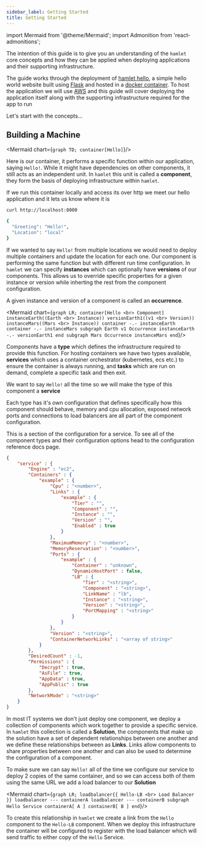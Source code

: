 ```yaml
---
sidebar_label: Getting Started
title: Getting Started
---
```

import Mermaid from '@theme/Mermaid';
import Admonition from 'react-admonitions';

The intention of this guide is to give you an understanding of the `hamlet` core concepts and how they can be applied when deploying applications and their supporting infrastructure.

The guide works through the deployment of [hamlet hello](https://github.com/codeontap/docker-hello), a simple hello world website built using [Flask](https://www.palletsprojects.com/p/flask/) and hosted in a [docker container](https://hub.docker.com/r/codeontap/hello). To host the application we will use [AWS](https://aws.amazon.com/) and this guide will cover deploying the application itself along with the supporting infrastructure required for the app to run

Let's start with the concepts...

## Building a Machine

<Mermaid chart={`
    graph TD;
    container[Hello]
`}/>

Here is our container, it performs a specific function within our application, saying `Hello!`. While it might have dependencies on other components, it still acts as an independent unit. In `hamlet` this unit is called a **component**, they form the basis of deploying infrastructure within `hamlet`.

If we run this container locally and access its over http we meet our hello application and it lets us know where it is

```bash
curl http://localhost:8000

{
  "Greeting": "Hello!",
  "Location": "local"
}
```

If we wanted to say `Hello!` from multiple locations we would need to deploy multiple containers and update the location for each one. Our component is performing the same function but with different run time configuration. In `hamlet` we can specify **instances** which can optionally have **versions** of our components. This allows us to override specific properties for a given instance or version while inherting the rest from the component configuration.

A given instance and version of a component is called an **occurrence**.

<Mermaid chart={`
    graph LR;
    container[Hello <br> Component]
    instanceEarth((Earth <br> Instance))
    versionEarth1((v1 <br> Version))
    instanceMars((Mars <br> Instance))
    container -.- instanceEarth
    container -.- instanceMars
    subgraph Earth v1 Occurrence
    instanceEarth -.- versionEarth1
    end
    subgraph Mars Occurrence
    instanceMars
    end
`}/>

Components have a **type** which defines the infrastructure required to provide this function. For hosting containers we have two types available, **services** which uses a container orchestrator (kubernetes, ecs etc.) to ensure the container is always running, and **tasks** which are run on demand, complete a specific task and then exit.

We want to say `Hello!` all the time so we will make the type of this component a **service**

Each type has it's own configuration that defines specifically how this component should behave, memory and cpu allocation, exposed network ports and connections to load balancers are all part of the component configuration.

<Admonition type="note" title="Remember">
    This is a section of the configuration for a service. To see all of the component types and their configuration options head to the configuration reference docs page.
</Admonition>
    

```json
{
    "service" : {
        "Engine" : "ec2",
        "Containers" : {
            "example" : {
                "Cpu" : "<number>",
                "Links" : {
                    "example" : {
                        "Tier" : "",
                        "Component" : "",
                        "Instance" : "",
                        "Version" : "",
                        "Enabled" : true
                    }
                },
                "MaximumMemory" : "<number>",
                "MemoryReservation" : "<number>",
                "Ports" : {
                    "example" : {
                        "Container" : "unknown",
                        "DynamicHostPort" : false,
                        "LB" : {
                            "Tier" : "<string>",
                            "Component" : "<string>",
                            "LinkName" : "lb",
                            "Instance" : "<string>",
                            "Version" : "<string>",
                            "PortMapping" : "<string>"
                        }
                    }
                },
                "Version" : "<string>",
                "ContainerNetworkLinks" : "<array of string>"
            }
        },
        "DesiredCount" : -1,
        "Permissions" : {
            "Decrypt" : true,
            "AsFile" : true,
            "AppData" : true,
            "AppPublic" : true
        },
        "NetworkMode" : "<string>"
    }
}
```

In most IT systems we don't just deploy one component, we deploy a collection of components which work together to provide a specific service. In `hamlet` this collection is called a **Solution**, the components that make up the solution have a set of dependent relationships between one another and we define these relationships between as **Links**. Links allow components to share properties between one another and can also be used to determine the configuration of a component.

To make sure we can say `Hello!` all of the time we configure our service to deploy 2 copies of the same container, and so we can access both of them using the same URL we add a load balancer to our **Solution**

<Mermaid chart={`
    graph LR;
    loadbalancer{{ Hello-LB <br> Load Balancer }}
    loadbalancer --- containerA
    loadbalancer --- containerB
    subgraph Hello Service
    containerA[ A ]
    containerB[ B ]
    end
`}/>



To create this relationship in `hamlet` we create a link from the `Hello` component to the `Hello-LB` component. When we deploy this infrastructure the container will be configured to register with the load balancer which will send traffic to either copy of the `Hello` Service.
